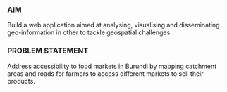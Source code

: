 ### AIM
Build a web application aimed at analysing, visualising and disseminating geo-information in other to tackle geospatial challenges.


### PROBLEM STATEMENT
Address accessibility to food markets in Burundi by mapping catchment areas and roads for farmers to access different markets to sell their products.
